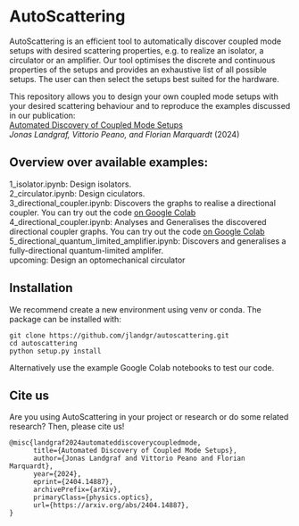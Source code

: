 # AutoScattering

AutoScattering is an efficient tool to automatically discover coupled mode setups with desired scattering properties, e.g. to realize an isolator, a circulator or an amplifier. Our tool optimises the discrete and continuous properties of the setups and provides an exhaustive list of all possible setups. The user can then select the setups best suited for the hardware.

This repository allows you to design your own coupled mode setups with your desired scattering behaviour and to reproduce the examples discussed in our publication: \
[Automated Discovery of Coupled Mode Setups](https://arxiv.org/abs/2404.14887) \
*Jonas Landgraf, Vittorio Peano, and Florian Marquardt* (2024) 

## Overview over available examples:
1_isolator.ipynb: Design isolators.\
2_circulator.ipynb: Design ciculators.\
3_directional_coupler.ipynb: Discovers the graphs to realise a directional coupler. You can try out the code [on Google Colab](https://colab.research.google.com/drive/1g_J_RFH0YFHqPoH1cBnenuR9Yn_UzyMH?usp=sharing) \
4_directional_coupler.ipynb: Analyses and Generalises the discovered directional coupler graphs. You can try out the code [on Google Colab](https://colab.research.google.com/drive/1SgsMsQEnbI9UlU_1_kvJrsHFaX4ZONh6?usp=sharing) \
5_directional_quantum_limited_amplifier.ipynb: Discovers and generalises a fully-directional quantum-limited amplifer.\
upcoming: Design an optomechanical circulator

## Installation
We recommend create a new environment using venv or conda. The package can be installed with:
```
git clone https://github.com/jlandgr/autoscattering.git
cd autoscattering
python setup.py install
```
Alternatively use the example Google Colab notebooks to test our code.

## Cite us

Are you using AutoScattering in your project or research or do some related research? Then, please cite us!
```
@misc{landgraf2024automateddiscoverycoupledmode,
      title={Automated Discovery of Coupled Mode Setups}, 
      author={Jonas Landgraf and Vittorio Peano and Florian Marquardt},
      year={2024},
      eprint={2404.14887},
      archivePrefix={arXiv},
      primaryClass={physics.optics},
      url={https://arxiv.org/abs/2404.14887}, 
}
```
